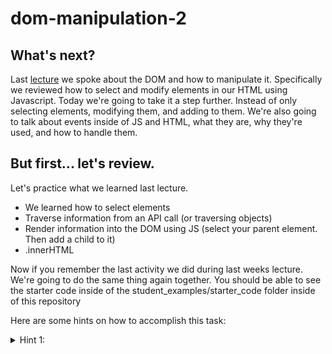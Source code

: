# dom-manipulation-2

## What's next?
Last [lecture](https://github.com/angeljuarez77/dom-manipulation) we spoke about the DOM and how to manipulate it. Specifically we reviewed how to select and modify elements in our HTML using Javascript. Today we're going to take it a step further. Instead of only selecting elements, modifying them, and adding to them. We're also going to talk about events inside of JS and HTML, what they are, why they're used, and how to handle them.

## But first... let's review.
Let's practice what we learned last lecture.
* We learned how to select elements
* Traverse information from an API call (or traversing objects)
* Render information into the DOM using JS (select your parent element. Then add a child to it)
* .innerHTML

Now if you remember the last activity we did during last weeks lecture. We're going to do the same thing again together. You should be able to see the starter code inside of the student_examples/starter_code folder inside of this repository

Here are some hints on how to accomplish this task:
<details>
<summary>Hint 1:</summary>
<br>
First we have to select the parent element. Why? Well the parent element is the container that's going to carry all of the information that are going to render. If you don't select something from the DOM then you'll essentially be sending the information we received to the void.

```javascript
/*
 * How do we select a SINGLE element from the DOM?
*/
const element = document.getElementById('element_id');
/*
 * Now that you selected in the element in the line above we could manipulate it (or add information to it) as we want/need
 * Here is an example of a few methods that we could run on it
*/
element.style.color = "red"; // <== this will change the font color of anything inside of the HTML element to red

element.style.appendChild(anotherElementCreatedFromJS); // <== do you remember what this does? Think: What is that param inside of the parentheses?
```
</details>
